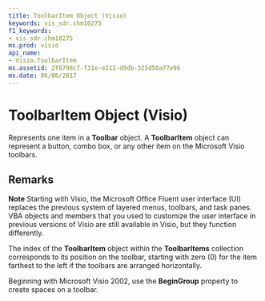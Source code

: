 ```yaml
---
title: ToolbarItem Object (Visio)
keywords: vis_sdr.chm10275
f1_keywords:
- vis_sdr.chm10275
ms.prod: visio
api_name:
- Visio.ToolbarItem
ms.assetid: 2f0798cf-f31e-e213-d9db-325d58a77e96
ms.date: 06/08/2017
---
```



# ToolbarItem Object (Visio)

Represents one item in a  **Toolbar** object. A **ToolbarItem** object can represent a button, combo box, or any other item on the Microsoft Visio toolbars.


## Remarks


 **Note**  Starting with Visio, the Microsoft Office Fluent user interface (UI) replaces the previous system of layered menus, toolbars, and task panes. VBA objects and members that you used to customize the user interface in previous versions of Visio are still available in Visio, but they function differently.

The index of the  **ToolbarItem** object within the **ToolbarItems** collection corresponds to its position on the toolbar, starting with zero (0) for the item farthest to the left if the toolbars are arranged horizontally.

Beginning with Microsoft Visio 2002, use the  **BeginGroup** property to create spaces on a toolbar.


